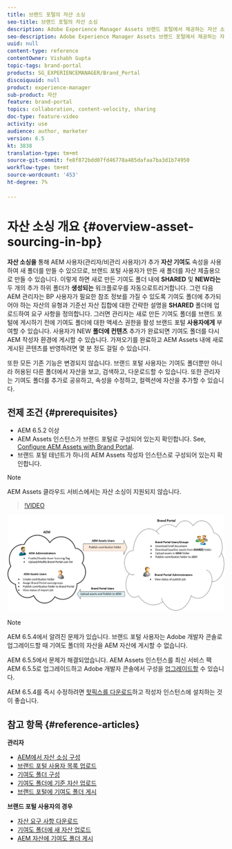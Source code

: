 ```yaml
---
title: 브랜드 포털의 자산 소싱
seo-title: 브랜드 포털의 자산 소싱
description: Adobe Experience Manager Assets 브랜드 포털에서 제공하는 자산 소싱 기능에 대한 통찰력을 얻을 수 있습니다.
seo-description: Adobe Experience Manager Assets 브랜드 포털에서 제공하는 자산 소싱 기능에 대한 통찰력을 얻을 수 있습니다.
uuid: null
content-type: reference
contentOwner: Vishabh Gupta
topic-tags: brand-portal
products: SG_EXPERIENCEMANAGER/Brand_Portal
discoiquuid: null
product: experience-manager
sub-product: 자산
feature: brand-portal
topics: collaboration, content-velocity, sharing
doc-type: feature-video
activity: use
audience: author, marketer
version: 6.5
kt: 3838
translation-type: tm+mt
source-git-commit: fe8f872bdd07fd46778a485dafaa7ba3d1b74950
workflow-type: tm+mt
source-wordcount: '453'
ht-degree: 7%

---
```



# 자산 소싱 개요 {#overview-asset-sourcing-in-bp}

**자산 소싱을** 통해 AEM 사용자(관리자/비관리 사용자)가 추가 **자산 기여도** 속성을 사용하여 새 폴더를 만들 수 있으므로, 브랜드 포털 사용자가 만든 새 폴더를 자산 제출용으로 만들 수 있습니다. 이렇게 하면 새로 만든 기여도 폴더 내에 **SHARED** 및 **NEW라는**&#x200B;두 개의 추가 하위 폴더가 **생성되는** 워크플로우를 자동으로트리거합니다. 그런 다음 AEM 관리자는 BP 사용자가 필요한 참조 정보를 가질 수 있도록 기여도 폴더에 추가되어야 하는 자산의 유형과 기준선 자산 집합에 대한 간략한 설명을 **SHARED** 폴더에 업로드하여 요구 사항을 정의합니다. 그러면 관리자는 새로 만든 기여도 폴더를 브랜드 포털에 게시하기 전에 기여도 폴더에 대한 액세스 권한을 활성 브랜드 포털 **사용자에게** 부여할 수 있습니다. 사용자가 NEW **폴더에 컨텐츠** 추가가 완료되면 기여도 폴더를 다시 AEM 작성자 환경에 게시할 수 있습니다. 가져오기를 완료하고 AEM Assets 내에 새로 게시된 콘텐츠를 반영하려면 몇 분 정도 걸릴 수 있습니다.

또한 모든 기존 기능은 변경되지 않습니다. 브랜드 포털 사용자는 기여도 폴더뿐만 아니라 허용된 다른 폴더에서 자산을 보고, 검색하고, 다운로드할 수 있습니다. 또한 관리자는 기여도 폴더를 추가로 공유하고, 속성을 수정하고, 컬렉션에 자산을 추가할 수 있습니다.

## 전제 조건 {#prerequisites}

* AEM 6.5.2 이상
* AEM Assets 인스턴스가 브랜드 포털로 구성되어 있는지 확인합니다. See, [Configure AEM Assets with Brand Portal](../using/configure-aem-assets-with-brand-portal.md).
* 브랜드 포털 테넌트가 하나의 AEM Assets 작성자 인스턴스로 구성되어 있는지 확인합니다.

>[!NOTE]
>
>AEM Assets 클라우드 서비스에서는 자산 소싱이 지원되지 않습니다.


>[!VIDEO](https://video.tv.adobe.com/v/29365/?quality=12)

![브랜드 포털 자산 소싱](assets/asset-sourcing.png)


>[!NOTE]
>
>AEM 6.5.4에서 알려진 문제가 있습니다. 브랜드 포털 사용자는 Adobe 개발자 콘솔로 업그레이드할 때 기여도 폴더의 자산을 AEM 자산에 게시할 수 없습니다.
>
>AEM 6.5.5에서 문제가 해결되었습니다. AEM Assets 인스턴스를 최신 서비스 팩 AEM 6.5.5로 업그레이드하고 Adobe 개발자 콘솔에서 구성을 [업그레이드할](https://docs.adobe.com/content/help/en/experience-manager-65/assets/brandportal/configure-aem-assets-with-brand-portal.html#upgrade-integration-65) 수 있습니다.
>
>AEM 6.5.4를 즉시 수정하려면 [핫픽스를 다운로드](https://www.adobeaemcloud.com/content/marketplace/marketplaceProxy.html?packagePath=/content/companies/public/adobe/packages/cq650/hotfix/cq-6.5.0-hotfix-33041)하고 작성자 인스턴스에 설치하는 것이 좋습니다.


## 참고 항목 {#reference-articles}

**관리자**

* [AEM에서 자산 소싱 구성](brand-portal-configure-asset-sourcing.md)
* [브랜드 포털 사용자 목록 업로드](brand-portal-configure-asset-sourcing.md)
* [기여도 폴더 구성](brand-portal-contribution-folder.md)
* [기여도 폴더에 기준 자산 업로드](brand-portal-upload-baseline-assets.md)
* [브랜드 포털에 기여도 폴더 게시](brand-portal-publish-contribution-folder-to-brand-portal.md)

**브랜드 포털 사용자의 경우**

* [자산 요구 사항 다운로드](brand-portal-download-asset-requirements.md)
* [기여도 폴더에 새 자산 업로드](brand-portal-upload-assets-to-contribution-folder.md)
* [AEM 자산에 기여도 폴더 게시](brand-portal-publish-contribution-folder-to-aem-assets.md)
